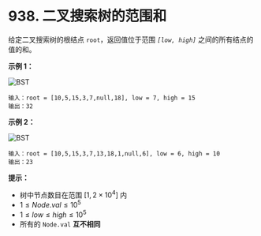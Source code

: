 # 938. 二叉搜索树的范围和

给定二叉搜索树的根结点 `root`，返回值位于范围 *`[low, high]`* 之间的所有结点的值的和。

**示例 1：**

![BST](https://assets.leetcode.com/uploads/2020/11/05/bst1.jpg)

```()
输入：root = [10,5,15,3,7,null,18], low = 7, high = 15
输出：32
```

**示例 2：**

![BST](https://assets.leetcode.com/uploads/2020/11/05/bst2.jpg)

```()
输入：root = [10,5,15,3,7,13,18,1,null,6], low = 6, high = 10
输出：23
```

**提示：**

- 树中节点数目在范围 $[1, 2 \times 10^4]$ 内
- $1 \leq Node.val \leq 10^5$
- $1 \leq low \leq high \leq 10^5$
- 所有的 `Node.val` **互不相同**
